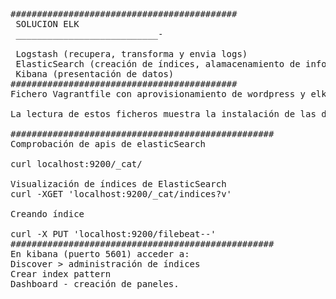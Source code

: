 <pre>

###########################################
 SOLUCION ELK
 ___________________________-
 
 Logstash (recupera, transforma y envia logs)
 ElasticSearch (creación de índices, alamacenamiento de información en diferentes estructuras NoSQL)
 Kibana (presentación de datos)
###########################################
Fichero Vagrantfile con aprovisionamiento de wordpress y elk. 

La lectura de estos ficheros muestra la instalación de las diferentes herramientas y los ficheros de configuración básica

##################################################
Comprobación de apis de elasticSearch

curl localhost:9200/_cat/

Visualización de índices de ElasticSearch 
curl -XGET 'localhost:9200/_cat/indices?v'

Creando índice

curl -X PUT 'localhost:9200/filebeat-<version>-<fecha>'
##################################################
En kibana (puerto 5601) acceder a: 
Discover > administración de índices
Crear index pattern
Dashboard - creación de paneles.

</pre>
